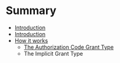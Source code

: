 # Summary

* [Introduction](README.md)
* [Introduction](introduction.md)
* [How it works](how_it_works.md)
   * [The Authorization Code Grant Type](the_authorization_code_grant_type.md)
   * The Implicit Grant Type

